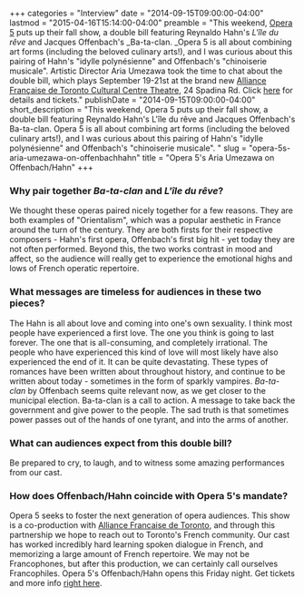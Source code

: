 +++
categories = "Interview"
date = "2014-09-15T09:00:00-04:00"
lastmod = "2015-04-16T15:14:00-04:00"
preamble = "This weekend, [Opera 5](http://www.operafive.com/season-tickets/) puts up their fall show, a double bill featuring Reynaldo Hahn's _L'île du rêve_ and Jacques Offenbach's _Ba-ta-clan. _Opera 5 is all about combining art forms (including the beloved culinary arts!), and I was curious about this pairing of Hahn's \"idylle polynésienne\" and Offenbach's \"chinoiserie musicale\". Artistic Director Aria Umezawa took the time to chat about the double bill, which plays September 19-21st at the brand new [Alliance Française de Toronto Cultural Centre Theatre](http://www.alliance-francaise.ca/en/cultural-center/concerts/cat.listevents/2014/09/14/-), 24 Spadina Rd. Click [here](https://be-mused.ca/group/opera5#event-list#tab) for details and tickets."
publishDate = "2014-09-15T09:00:00-04:00"
short_description = "This weekend, Opera 5 puts up their fall show, a double bill featuring Reynaldo Hahn&#039;s L&#039;île du rêve and Jacques Offenbach&#039;s Ba-ta-clan.  Opera 5 is all about combining art forms (including the beloved culinary arts!), and I was curious about this pairing of Hahn&#039;s &quot;idylle polynésienne&quot; and Offenbach&#039;s &quot;chinoiserie musicale&quot;. "
slug = "opera-5s-aria-umezawa-on-offenbachhahn"
title = "Opera 5&#039;s Aria Umezawa on Offenbach/Hahn"
+++

### Why pair together _Ba-ta-clan_ and _L'île du rêve_?

We thought these operas paired nicely together for a few reasons. They are both examples of "Orientalism", which was a popular aesthetic in France around the turn of the century. They are both firsts for their respective composers - Hahn's first opera, Offenbach's first big hit - yet today they are not often performed. Beyond this, the two works contrast in mood and affect, so the audience will really get to experience the emotional highs and lows of French operatic repertoire.

### What messages are timeless for audiences in these two pieces?

The Hahn is all about love and coming into one's own sexuality. I think most people have experienced a first love. The one you think is going to last forever. The one that is all-consuming, and completely irrational. The people who have experienced this kind of love will most likely have also experienced the end of it. It can be quite devastating. These types of romances have been written about throughout history, and continue to be written about today - sometimes in the form of sparkly vampires.
_Ba-ta-clan_ by Offenbach seems quite relevant now, as we get closer to the municipal election. Ba-ta-clan is a call to action. A message to take back the government and give power to the people. The sad truth is that sometimes power passes out of the hands of one tyrant, and into the arms of another.

### What can audiences expect from this double bill?

Be prepared to cry, to laugh, and to witness some amazing performances from our cast. 

### How does Offenbach/Hahn coincide with Opera 5's mandate?

Opera 5 seeks to foster the next generation of opera audiences. This show is a co-production with [Alliance Francaise de Toronto](http://www.alliance-francaise.ca/en), and through this partnership we hope to reach out to Toronto's French community. Our cast has worked incredibly hard learning spoken dialogue in French, and memorizing a large amount of French repertoire. We may not be Francophones, but after this production, we can certainly call ourselves Francophiles. Opera 5's Offenbach/Hahn opens this Friday night. Get tickets and more info [right here](https://be-mused.ca/group/opera5#event-list#tab).
